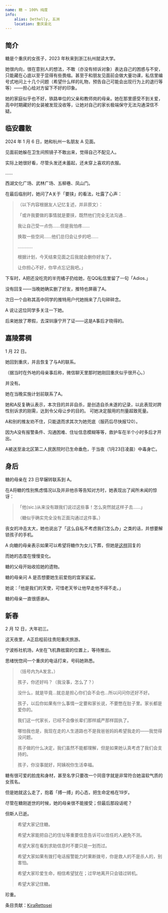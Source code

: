 ```yaml
---
name: 糖 ~ 100% 纯度
info:
    alias: Dethelly, 五洲
    location: 重庆渝北
---
```


## 简介

糖是个重庆的女孩子，2023 年秋来到浙江杭州就读大学。

她很内向，很在意别人的想法，不敢（亦没有倾诉对象）表达自己的困惑与不安，只能藏在心底以至于显得有些畏缩。甚至于和朋友见面前会做大量功课，私信里编号式地问上十几个问题（希望什么样的礼物，预告自己可能会出现行为上的退行等等）——担心给对方留下不好的印象。

她的家庭似乎也不好，铁路单位的父亲和教师岗的母亲。她在那里感受不到关爱，高中时期藏好的女装被发现没收等，让她对自己的家长极端保守无法沟通深信不疑。

## 临安霾散

2024 年 1 月 6 日，她和杭州一名朋友 A 见面。

见面前她躲在卫生间照镜子不敢出来，觉得自己不配见人。

实际上她很好看，尽管头发还未蓄起，还未穿上喜欢的衣服。

……

西湖文化广场、武林广场、五柳巷、凤山门。

在最后临别时，她问了A关于「要挟」的看法，吐露了心声：

>（以下内容根据友人记忆复述，并非原文）：
>
> 「或许我要做的事情就是要挟，既然他们完全无法沟通…
> 
> 我让自己受一点伤……但是我怕疼……
>
> 换取一些空间……他们总归会让步的吧……
>
> …………
>
> 根据计划，今天结束见面之后我就会删你好友了。
>
> 让你担心不好，你早点忘记我吧。」

下车时，A把还没吃完的半兜橘子扔给她，在QQ私信里留了一句「Adios.」

没有回复——当晚她确实删了好友，推特也屏蔽了A。

次日一个自称其高中同学的推特用户代她捎来了几句碎碎念。

A 说让这位同学多关注一下她。

后来她放了寒假，去深圳康宁开了证——这是A事后才晓得的。

## 嘉陵雾稠

1 月 22 日。

她回到重庆，并且恢复了与A的联系。

（据当时在外地的母亲事后称，微信聊天里那时她刚回重庆似乎很开心。）

并没有。

她在当晚实施计划前联系了A。

她和A反复确认表示，本次目的并非自杀，是创造自杀未遂的记录，以此表现对跨性别诉求的刚需，达到令父母让步的目的。
可她决定服用的剂量超致死量。

A和别的推友劝不住，只能退而求其次为她兜底（服药后尽快报120）。

因为A没有报警条件、沟通困难、住址信息模糊等等，救护车在半个小时多后才开出。

A被送至渝北区第二人民医院时已生命垂危，于当夜（1月23日凌晨）中毒身亡。

## 身后

糖的母亲在 23 日早辗转联系到 A。

在A将糖的性别焦虑情况以及并非他杀等告知对方时，她表现出了闻所未闻的惊讶：

> 「他(sic.)从来没有跟我们说过这些事！怎么突然就这样子去……」
>
> （糖似乎确实完全没有正面沟通过这件事。）

丧女的冲击太大，她也说出了「这么自私不考虑我们怎么办」之类的话，并想要解锁孩子的手机。

A 向糖的母亲表示如果可以希望将糖作为女儿下葬，但她是[这样](https://twitter.com/KiraRettosei/status/1749728762261012752?s=20)回复的

而她的态度在慢慢变化。

糖的父母开始收拾她的遗物。

糖的母亲问 A 是否想要她生前爱抱的宜家鲨鲨。

她说：「他是我们的天使，可惜老天爷让他早走他不得不走。」

糖的母亲一直很感谢A。

## 新春

2 月 12 日，大年初三。

这天夜里，A正启程前往贵阳重庆旅游。

宁波栎社机场，A坐在飞机靠舷窗的位置上，等待推出。

思绪恍惚间一个重庆的电话打来，号码她熟悉。

>（括号内为A发言。）
>
> 孩子，你还好吗？（我没事，怎么了？）
>
> 没什么，就是毕竟...就总是担心你们会不会也...所以问问你还好不好。
> 
> 孩子，以后你如果有什么事情一定要和家长说，不要憋在肚子里。家长都是爱你的。
> 
> 我们这一代家长，已经不会像长辈们那样威严那样固执了。
> 
> 哪怕我也是，我现在走的人生道路也不是我爸爸妈妈希望我走的——我觉得没问题。
> 
> 孩子做的什么决定，我们虽然不能都理解，但是如果她认真考虑了我们会支持的。
> 
> 孩子，你没事就好，阿姨祝你生活幸福。

糖有很可爱的脸庞和身材，甚至名字只要改一个同音字就是非常符合她温软气质的女孩名。

但是她就这么走了，抱着「搏一搏」的心态，把生命定格在19岁。

尽管在糖刚逝世的时候，她的母亲很不能接受；但最后那段话呢？

但斯人已逝。

> 希望大家记住糖。
> 
> 希望大家能把自己的住址等重要信息告诉可以信任的人避免不测。
> 
> 希望大家在看到求助信息时不要只是一划而过。
> 
> 希望大家如果有拨打电话报警能力时果断拨号，你是救人的不是杀人的，别害怕。
> 
> 希望大家珍爱生命，相信希望犹在；过早地离开只会错过转机。
> 
> 希望大家记住糖。

珍重。

条目贡献：[KiraRettosei](http://github.com/KiraRettosei)